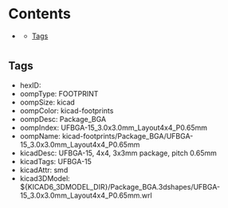 



Contents
========

* [](#)
	* [Tags](#tags)

# 

## Tags

- hexID: 
- oompType: FOOTPRINT
- oompSize: kicad
- oompColor: kicad-footprints
- oompDesc: Package_BGA
- oompIndex: UFBGA-15_3.0x3.0mm_Layout4x4_P0.65mm
- oompName: kicad-footprints/Package_BGA/UFBGA-15_3.0x3.0mm_Layout4x4_P0.65mm
- kicadDesc: UFBGA-15, 4x4, 3x3mm package, pitch 0.65mm
- kicadTags: UFBGA-15
- kicadAttr: smd
- kicad3DModel: ${KICAD6_3DMODEL_DIR}/Package_BGA.3dshapes/UFBGA-15_3.0x3.0mm_Layout4x4_P0.65mm.wrl
